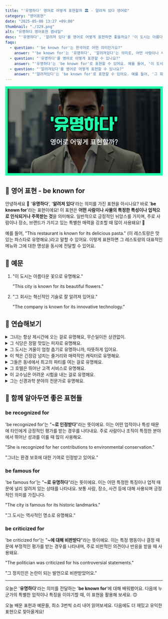 ```yaml
---
title: "'유명하다' 영어로 어떻게 표현할까 🏛️ - 알려져 있다 영어로"
category: "영어표현"
date: "2025-05-08 13:27 +09:00"
thumbnail: "./329.png"
alt: "유명하다 영어표현 썸네일"
desc: "'유명하다', '알려져 있다'를 영어로 어떻게 표현하면 좋을까요? '이 도시는 아름다운 꽃으로 유명해요.', '그 회사는 혁신적인 기술로 잘 알려져 있어요.' 등을 영어로 표현하는 법을 배워봅시다. 다양한 예문을 통해서 연습하고 본인의 표현으로 만들어 보세요."
faqs:
  - question: "'be known for'는 한국어로 어떤 의미인가요?"
    answer: "'be known for'는 '유명하다', '알려져있다'는 의미로, 어떤 사람이나 사물의 특정한 특성이나 업적으로 인식되거나 주목받는 것을 나타내요."
  - question: "'유명하다'를 영어로 어떻게 표현할 수 있나요?"
    answer: "'유명하다'는 'be known for'로 표현할 수 있어요. 예를 들어, '이 도시는 아름다운 꽃으로 유명해요'는 'This city is known for its beautiful flowers'로 말할 수 있어요."
  - question: "'알려져있다'를 영어로 어떻게 표현할 수 있나요?"
    answer: "'알려져있다'는 'be known for'로 표현할 수 있어요. 예를 들어, '그 회사는 혁신적인 기술로 잘 알려져 있어요'는 'The company is known for its innovative technology'로 말할 수 있어요."
---
```


![근처에 영어표현 썸네일 이미지](./329.png)

## 🌟 영어 표현 - be known for

안녕하세요 👋 '**유명하다**', '**알려져 있다**'라는 의미를 가진 표현을 아시나요? 바로 '**be known for**'라는 표현이에요! 이 표현은 **어떤 사람이나 사물의 특정한 특성이나 업적으로 인식되거나 주목받는 것**을 의미해요. 일반적으로 긍정적인 뉘앙스를 가지며, 주로 사람이나 장소, 브랜드가 가지고 있는 특별한 매력을 강조할 때 많이 사용돼요! 🌟

<script async src="https://pagead2.googlesyndication.com/pagead/js/adsbygoogle.js?client=ca-pub-1465612013356152"
     crossorigin="anonymous"></script>
<!-- engple-horizontal-ad -->

<ins class="adsbygoogle"
     style="display:block"
     data-ad-client="ca-pub-1465612013356152"
     data-ad-slot="2106896038"
     data-ad-format="auto"
     data-full-width-responsive="true"></ins>

<script>
     (adsbygoogle = window.adsbygoogle || []).push({});
</script>

예를 들어, "This restaurant is known for its delicious pasta." (이 레스토랑은 맛있는 파스타로 유명해요.)라고 말할 수 있어요. 이렇게 표현하면 그 레스토랑의 대표적인 메뉴와 그에 대한 명성을 동시에 전달할 수 있어요.

## 📖 예문

1. "이 도시는 아름다운 꽃으로 유명해요."

   "This city is known for its beautiful flowers."

2. "그 회사는 혁신적인 기술로 잘 알려져 있어요."

   "The company is known for its innovative technology."

## 💬 연습해보기

<details>
<summary>그녀는 항상 제시간에 오는 걸로 유명해요, 무슨일이든 상관없이.</summary>
<span>She's known for always being <a href="/blog/vocab-1/043.on-time/">on time</a>, no matter what.</span>
</details>

<details>
<summary>그 식당은 정말 맛있는 피자로 유명해요.</summary>
<span>That restaurant is known for its amazing pizza.</span>
</details>

<details>
<summary>그 도시는 겨울이 엄청 춥기로 유명하니까, 따뜻하게 입어요.</summary>
<span>The city is known for its harsh winters, so bundle up.</span>
</details>

<details>
<summary>이 책은 긴장감 넘치는 줄거리와 매력적인 캐릭터로 유명해요.</summary>
<span>This book is known for its gripping storyline and compelling characters.</span>
</details>

<details>
<summary>그들은 동네에서 최고의 파티를 여는 걸로 유명해요.</summary>
<span>They're known for throwing the best parties in town.</span>
</details>

<details>
<summary>그 호텔은 뛰어난 고객 서비스로 유명해요.</summary>
<span>The hotel is known for its exceptional customer service.</span>
</details>

<details>
<summary>이 교수님은 어려운 시험을 내는 걸로 유명해요.</summary>
<span>This professor is known for giving difficult exams.</span>
</details>

<details>
<summary>그는 신경과학 분야의 전문가로 유명해요.</summary>
<span>He's known for his expertise in the field of neuroscience.</span>
</details>

## 🤝 함께 알아두면 좋은 표현들

### be recognized for

'be recognized for'는 "**~로 인정받다**"라는 뜻이에요. 이는 어떤 업적이나 특성 때문에 타인에게 긍정적인 평가를 받는 경우를 나타내요. 주로 사람이나 조직이 특정한 분야에서 뛰어난 성과를 이룰 때 많이 사용해요.

"She is recognized for her contributions to environmental conservation."

"그녀는 환경 보호에 대한 기여로 인정받고 있어요."

### be famous for

'be famous for'는 "**~로 유명하다**"라는 뜻이에요. 이는 어떤 특정한 특징이나 업적 때문에 널리 알려져 있는 상태를 나타내요. 보통 사람, 장소, 사건 등에 대해 사용되며 긍정적인 의미를 가집니다.

"The city is famous for its historic landmarks."

"그 도시는 역사적인 명소로 유명해요."

### be criticized for

'be criticized for'는 "**~에 대해 비판받다**"라는 뜻이에요. 이는 특정 행동이나 결정 때문에 부정적인 평가를 받는 경우를 나타내며, 주로 비판적인 의견이나 반응을 받을 때 사용돼요.

"The politician was criticized for his controversial statements."

"그 정치인은 논란이 되는 발언으로 비판받았어요."

---

오늘은 '**유명하다**'라는 의미를 전달하는 '**be known for**'에 대해 배워봤어요. 다음에 누군가의 특별한 업적이나 특징을 이야기할 때, 이 표현을 활용해 보세요. 😊

오늘 배운 표현과 예문들, 최소 3번씩 소리 내어 읽어보세요. 다음에도 더 재밌고 유익한 표현으로 찾아올게요!
